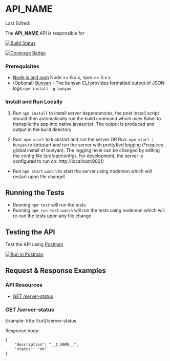 # __API_NAME__

Last Edited: <DATE>

The __API_NAME__ API is responsible for <description>


[![Build Status](__BUILD_LINK__)](__BUILD_LINK__)

[![Coverage Badge](_COVERAGE_BADGE_LINK__)](LINK)


### Prerequisites

- [Node.js and npm](nodejs.org) Node >= 6.x.x, npm >= 3.x.x
- (Optional) [Bunyan](https://github.com/trentm/node-bunyan) - The bunyan CLI provides formatted output of JSON logs `npm install -g bunyan`

### Install and Run Locally

1. Run `npm install` to install server dependencies, the post install script should then automatically run the build command which uses Babel to transpile the app into native javascript. The output is produced and output in the build directory

2. Run: `npm start` to kickstart and run the server OR Run: `npm start | bunyan` to kickstart and run the server with prettyfied logging (*requires global install of bunyan). The logging level can be changed by editing the config file (src/api/config). For development, the server is configured to run on: http://localhost:9001/

* Run `npm start:watch` to start the server using nodemon which will restart upon file changeÏ

## Running the Tests

* Running `npm test` will run the tests
* Running `npm run test:watch` will run the tests using nodemon which will re-run the tests upon any file change

## Testing the API

Test the API using [Postman](https://www.getpostman.com/collections/{id})

[![Run in Postman](https://run.pstmn.io/button.svg)](https://app.getpostman.com/run-collection/{id})

## Request & Response Examples

### API Resources

  - [GET /server-status](#get-server-status)

### GET /server-status

Example: http:/{url}/server-status

Response body:

    {
        "description": "__C_NAME__",
        "status": "ok"
    }